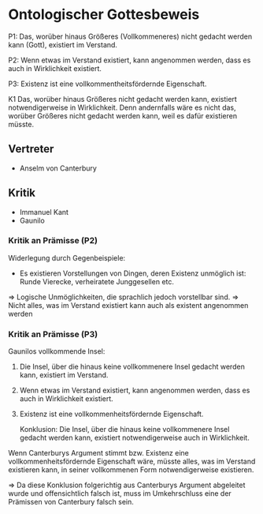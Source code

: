 # Ontologischer Gottesbeweis

P1: Das, worüber hinaus Größeres (Vollkommeneres) nicht gedacht werden kann (Gott), existiert im Verstand.

P2: Wenn etwas im Verstand existiert, kann angenommen werden, dass es auch in Wirklichkeit existiert.

P3: Existenz ist eine vollkommentheitsfördernde Eigenschaft.

K1 Das, worüber hinaus Größeres nicht gedacht werden kann, existiert notwendigerweise in Wirklichkeit. Denn andernfalls wäre es nicht das, worüber Größeres nicht gedacht werden kann, weil es dafür existieren müsste.

## Vertreter

- Anselm von Canterbury

## Kritik

- Immanuel Kant
- Gaunilo

### Kritik an Prämisse (P2)

Widerlegung durch Gegenbeispiele: 
- Es existieren Vorstellungen von Dingen, deren Existenz unmöglich ist: Runde Vierecke, verheiratete Junggesellen etc. 

=> Logische Unmöglichkeiten, die sprachlich jedoch vorstellbar sind. 
=> Nicht alles, was im Verstand existiert kann auch als existent angenommen werden

### Kritik an Prämisse (P3)

Gaunilos vollkommende Insel: 
1. Die Insel, über die hinaus keine vollkommenere Insel gedacht werden kann, existiert im Verstand.
	
2. Wenn etwas im Verstand existiert, kann angenommen werden, dass es auch in Wirklichkeit existiert.
	
3. Existenz ist eine vollkommenheitsfördernde Eigenschaft.
	
	Konklusion: Die Insel, über die hinaus keine vollkommenere Insel gedacht werden kann, existiert notwendigerweise auch in Wirklichkeit.

Wenn Canterburys Argument stimmt bzw. Existenz eine vollkommenheitsfördernde Eigenschaft wäre, müsste alles, was im Verstand existieren kann, in seiner vollkommenen Form notwendigerweise existieren.

=> Da diese Konklusion folgerichtig aus Canterburys Argument abgeleitet wurde und offensichtlich falsch ist, muss im Umkehrschluss eine der Prämissen von Canterbury falsch sein.